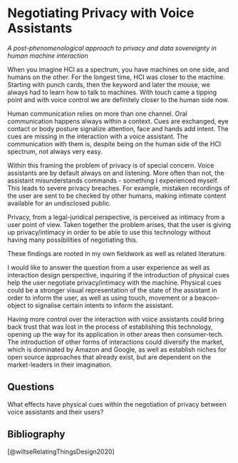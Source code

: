 # Negotiating Privacy with Voice Assistants
*A post-phenomenological approach to privacy and data sovereignty in human machine interaction*

When you imagine HCI as a spectrum, you have machines on one side, and humans on the other. For the longest time, HCI was closer to the machine. Starting with punch cards, then the keyword and later the mouse, we always had to learn how to talk to machines. With touch came a tipping point and with voice control we are definitely closer to the human side now.

Human communication relies on more than one channel. Oral communication happens always within a context. Cues are exchanged, eye contact or body posture signalize attention, face and hands add intent. The cues are missing in the interaction with a voice assistant. The communication with them is, despite being on the human side of the HCI spectrum, not always very easy.

Within this framing the problem of privacy is of special concern. Voice assistants are by default always on and listening. More often than not, the assistant misunderstands commands - something I experienced myself. This leads to severe privacy breaches. For example, mistaken recordings of the user are sent to be checked by other humans, making intimate content available for an undisclosed public.

Privacy, from a legal-juridical perspective, is perceived as intimacy from a user point of view. Taken together the problem arises, that the user is giving up privacy/intimacy in order to be able to use this technology without having many possibilities of negotiating this.

These findings are rooted in my own fieldwork as well as related literature.

I would like to answer the question from a user experience as well as interaction design perspective, inquiring if the introduction of physical cues help the user negotiate privacy/intimacy with the machine. Physical cues could be a stronger visual representation of the state of the assistant in order to inform the user, as well as using touch, movement or a beacon-object to signalise certain intents to inform the assistant.

Having more control over the interaction with voice assistants could bring back trust that was lost in the process of establishing this technology, opening up the way for its application in other areas then consumer-tech. The introduction of other forms of interactions could diversify the market, which is dominated by Amazon and Google, as well as establish niches for open source approaches that already exist, but are dependent on the market-leaders in their imagination.

## Questions
What effects have physical cues within the negotiation of privacy between voice assistants and their users?

## Bibliography
[@wiltseRelatingThingsDesign2020]